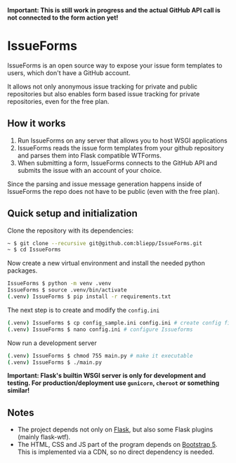 **Important: This is still work in progress and the actual GitHub API call is not connected to the form action yet!**
# IssueForms
IssueForms is an open source way to expose your issue form templates to users, which don't have a GitHub account.

It allows not only anonymous issue tracking for private and public repositories but also enables form based issue tracking for private repositories, even for the free plan. 

## How it works
1. Run IssueForms on any server that allows you to host WSGI applications
1. IssueForms reads the issue form templates from your github repository and parses them into Flask compatible WTForms.
1. When submitting a form, IssueForms connects to the GitHub API and submits the issue with an account of your choice.

Since the parsing and issue message generation happens inside of IssueForms the repo does not have to be public (even with the free plan).

## Quick setup and initialization
Clone the repository with its dependencies:
```bash
~ $ git clone --recursive git@github.com:bliepp/IssueForms.git
~ $ cd IssueForms
```

Now create a new virtual environment and install the needed python packages.
```bash
IssueForms $ python -m venv .venv
IssueForms $ source .venv/bin/activate
(.venv) IssueForms $ pip install -r requirements.txt
```

The next step is to create and modify the `config.ini`
```bash
(.venv) IssueForms $ cp config_sample.ini config.ini # create config file
(.venv) IssueForms $ nano config.ini # configure Issueforms
```
Now run a development server
```bash
(.venv) IssueForms $ chmod 755 main.py # make it executable
(.venv) IssueForms $ ./main.py
```
**Important: Flask's builtin WSGI server is only for development and testing. For production/deployment use `gunicorn`, `cheroot` or something similar!**

## Notes
* The project depends not only on [Flask](https://flask.palletsprojects.com/en/2.0.x/), but also some Flask plugins (mainly flask-wtf).
* The HTML, CSS and JS part of the program depends on [Bootstrap 5](https://getbootstrap.com/). This is implemented via a CDN, so no direct dependency is needed.
